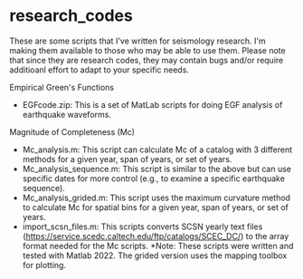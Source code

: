 # research_codes

These are some scripts that I've written for seismology research. I'm making them available to those who may be able to use them. Please note that since they are research codes, they may contain bugs and/or require additioanl effort to adapt to your specific needs.

Empirical Green's Functions
- EGFcode.zip: This is a set of MatLab scripts for doing EGF analysis of earthquake waveforms.

Magnitude of Completeness (Mc)
- Mc_analysis.m: This script can calculate Mc of a catalog with 3 different methods for a given year, span of years, or set of years.
- Mc_analysis_sequence.m: This script is similar to the above but can use specific dates for more control (e.g., to examine a specific earthquake sequence).
- Mc_analysis_grided.m: This script uses the maximum curvature method to calculate Mc for spatial bins for a given year, span of years, or set of years.
- import_scsn_files.m: This scripts converts SCSN yearly text files (https://service.scedc.caltech.edu/ftp/catalogs/SCEC_DC/) to the array format needed for the Mc scripts.
*Note: These scripts were written and tested with Matlab 2022. The grided version uses the mapping toolbox for plotting.
